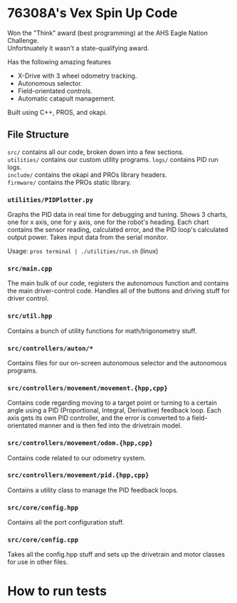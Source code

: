 # 76308A's Vex Spin Up Code
Won the "Think" award (best programming) at the AHS Eagle Nation Challenge.  
Unfortnuately it wasn't a state-qualifying award.

Has the following amazing features
- X-Drive with 3 wheel odometry tracking.
- Autonomous selector.
- Field-orientated controls.
- Automatic catapult management.

Built using C++, PROS, and okapi.

## File Structure
`src/` contains all our code, broken down into a few sections.  
`utilities/` contains our custom utility programs.
`logs/` contains PID run logs.  
`include/` contains the okapi and PROs library headers.  
`firmware/` contains the PROs static library.

### `utilities/PIDPlotter.py`
Graphs the PID data in real time for debugging and tuning.
Shows 3 charts, one for x axis, one for y axis, one for the robot's heading.
Each chart contains the sensor reading, calculated error, and the PID loop's calculated output power.
Takes input data from the serial monitor.

Usage: `pros terminal | ./utilities/run.sh` (linux)

### `src/main.cpp`
The main bulk of our code, registers the autonomous function and contains the main driver-control code.
Handles all of the buttons and driving stuff for driver control.

### `src/util.hpp`
Contains a bunch of utility functions for math/trigonometry stuff. 

### `src/controllers/auton/*`
Contains files for our on-screen autonomous selector and the autonomous programs.

### `src/controllers/movement/movement.{hpp,cpp}`
Contains code regarding moving to a target point or turning to a certain angle using a PID (Proportional, Integral, Derivative) feedback loop.
Each axis gets its own PID controller, and the error is converted to a field-orientated manner and is then fed into the drivetrain model.

### `src/controllers/movement/odom.{hpp,cpp}`
Contains code related to our odometry system.

### `src/controllers/movement/pid.{hpp,cpp}`
Contains a utility class to manage the PID feedback loops.

### `src/core/config.hpp`
Contains all the port configuration stuff.

### `src/core/config.cpp`
Takes all the config.hpp stuff and sets up the drivetrain and motor classes for use in other files.

# How to run tests
